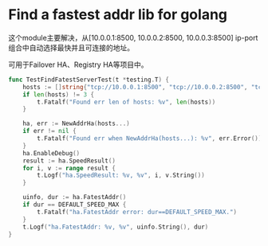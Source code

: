 # Find a fastest addr lib for golang

这个module主要解决，从[10.0.0.1:8500, 10.0.0.2:8500, 10.0.0.3:8500] ip-port组合中自动选择最快并且可连接的地址。

可用于Failover HA、Registry HA等项目中。

```go
func TestFindFatestServerTest(t *testing.T) {
	hosts := []string{"tcp://10.0.0.1:8500", "tcp://10.0.0.2:8500", "tcp://10.0.0.3:8500"}
	if len(hosts) != 3 {
		t.Fatalf("Found err len of hosts: %v", len(hosts))
	}

	ha, err := NewAddrHa(hosts...)
	if err != nil {
		t.Fatalf("Found err when NewAddrHa(hosts...): %v", err.Error())
	}
	ha.EnableDebug()
	result := ha.SpeedResult()
	for i, v := range result {
		t.Logf("ha.SpeedResult: %v, %v", i, v.String())
	}

	uinfo, dur := ha.FatestAddr()
	if dur == DEFAULT_SPEED_MAX {
		t.Fatalf("ha.FatestAddr error: dur==DEFAULT_SPEED_MAX.")
	}
	t.Logf("ha.FatestAddr: %v, %v", uinfo.String(), dur)
}
```
